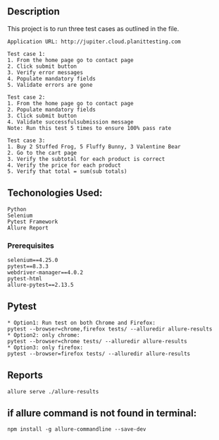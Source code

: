 ## Description
This project is to run three test cases as outlined in the file.

```
Application URL: http://jupiter.cloud.planittesting.com

Test case 1:
1. From the home page go to contact page
2. Click submit button
3. Verify error messages
4. Populate mandatory fields
5. Validate errors are gone

Test case 2:
1. From the home page go to contact page
2. Populate mandatory fields
3. Click submit button
4. Validate successfulsubmission message
Note: Run this test 5 times to ensure 100% pass rate

Test case 3:
1. Buy 2 Stuffed Frog, 5 Fluffy Bunny, 3 Valentine Bear
2. Go to the cart page
3. Verify the subtotal for each product is correct
4. Verify the price for each product
5. Verify that total = sum(sub totals)
```

## Techonologies Used:
```
Python
Selenium
Pytest Framework
Allure Report
```
### Prerequisites
```
selenium==4.25.0
pytest==8.3.3
webdriver-manager==4.0.2
pytest-html
allure-pytest==2.13.5

```


## Pytest
```
* Option1: Run test on both Chrome and Firefox:
pytest --browser=chrome,firefox tests/ --alluredir allure-results
* Option2: only chrome: 
pytest --browser=chrome tests/ --alluredir allure-results
* Option3: only firefox: 
pytest --browser=firefox tests/ --alluredir allure-results
```
## Reports
```
allure serve ./allure-results
```

## if allure command is not found in terminal: 
```
npm install -g allure-commandline --save-dev
```
